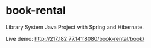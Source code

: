 # book-rental
Library System Java Project with Spring and Hibernate. 

Live demo: http://217.182.77.141:8080/book-rental/book/
